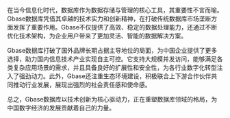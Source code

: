在当今信息化时代，数据库作为数据存储与管理的核心工具，其重要性不言而喻。Gbase数据库凭借其卓越的技术实力和创新精神，在打破传统数据库市场垄断方面发挥了重要作用。Gbase不仅提供了高效、稳定的数据处理能力，还通过不断优化技术架构，为企业用户带来了更加灵活、智能的数据解决方案。

Gbase数据库打破了国外品牌长期占据主导地位的局面，为中国企业提供了更多选择，助力国内信息技术产业实现自主可控。它支持大规模并发访问，能够满足各类复杂应用场景的需求，并且具备良好的扩展性和安全性，为各行业数字化转型注入了强劲动力。此外，Gbase还注重生态环境建设，积极联合上下游合作伙伴共同推动行业发展，展现出强烈的社会责任感和使命感。

总之，Gbase数据库以技术创新为核心驱动力，正在重塑数据库领域的格局，为中国数字经济的发展贡献着自己的力量。